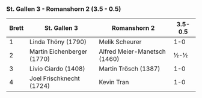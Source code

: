 ### St. Gallen 3 - Romanshorn 2 (3.5 - 0.5)

| Brett | St. Gallen 3               | Romanshorn 2                 | 3.5-0.5 |
|-------|----------------------------|------------------------------|---------|
| 1     | Linda Thöny (1790)         | Melik Scheurer               | 1-0     |
| 2     | Martin Eichenberger (1770) | Alfred Meier-Manetsch (1460) | ½-½     |
| 3     | Livio Ciardo (1408)        | Martin Trösch (1387)         | 1-0     |
| 4     | Joel Frischknecht (1724)   | Kevin Tran                   | 1-0     |
